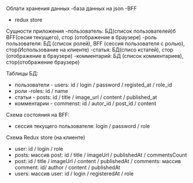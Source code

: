 Облати хранения данных
-база данных на json
-BFF

- redux store

Сущности приложения
-пользователь: БД(список пользователей)б BFF(сесия текущего), стор (отображение в браузере)
-роль пользователя: БД (список ролей), BFF (сессия пользователя с ролью), стор(Использование на клиенте)
-статья: БД(списо кстатей), стор (отображение в браузере)
-комментарий: БД (список комментариев), стор(отображение браузере)

Таблицы БД:

- пользователи - users: id / login / password / registed_at / role_id
- роли -roles: id / name
- статьи - posts: id / title / image_url / content / published_at
- комментарии - commenst: id / autor_id / post_id / content

Схема состояния на BFF:

- сессия текущего пользователя: login / password / role

Схема Redux store (на клиенте)

- user: id / login / role
- posts: массив post: id / title / imageUrl / publishedAt / commentsCount
- post: id / title / imageUrl / content / publishedAt / comments: массив comment: id/ author / content / publishedAt
- users: массив user: id / login / registeredAt / role
